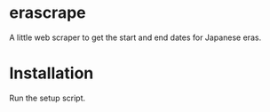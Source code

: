 # erascrape
A little web scraper to get the start and end dates for Japanese eras.

# Installation
Run the setup script.
